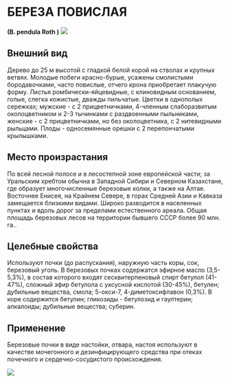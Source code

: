 # БЕРЕЗА ПОВИСЛАЯ
**(B. pendula Roth )**
![](Береза%20повислая1.jpg)

## Внешний вид
Дерево до 25 м высотой с гладкой белой корой на стволах и крупных ветвях. Молодые побеги красно-бурые, усажены смолистыми бородавочками, часто повислые, отчего крона приобретает плакучую форму. Листья ромбически-яйцевидные, с клиновидным основанием, голые, слегка кожистые, дважды пильчатые. Цветки в однополых сережках; мужские - с 2 прицветничками, 4-членным слаборазвитым околоцветником и 2-3 тычинками с раздвоенными пыльниками, женские - с 2 прицветничками, но без околоцветника, с 2 нитевидными рыльцами. Плоды - односемянные орешки с 2 перепончатыми крылышками.         

## Место произрастания
По всей лесной полосе и в лесостепной зоне европейской части; за Уральским хребтом обычна в Западной Сибири и Северном Казахстане, где образует многочисленные березовые колки, а также на Алтае. Восточнее Енисея, на Крайнем Севере, в горах Средней Азии и Кавказа замещается близкими видами. Широко разводится в населенных пунктах и вдоль дорог за пределами естественного ареала. Общая площадь березовых лесов на территории бывшего СССР более 90 млн. га..

## Целебные свойства
Используют почки (до распускания), наружную часть коры, сок, березовый уголь. В березовых почках содержатся эфирное масло (3,5-5,3%), в состав которого входят сесквитерпеновый спирт бетулол (41-47%), сложный эфир бетулола с уксусной кислотой (30-45%), бетулен; дубильные вещества, смола; 5-окси-7, 4-диметоксифлавон (0,3%). В коре содержится бетулин; гликозиды - бетулозид и гаултерин; алкалоиды; дубильные вещества; суберин.    

## Применение
Березовые почки в виде настойки, отвара, настоя используют в качестве мочегонного и дезинфицирующего средства при отеках почечного и сердечно-сосудистого происхождения.       

![](Береза%20повислая.jpg)

  